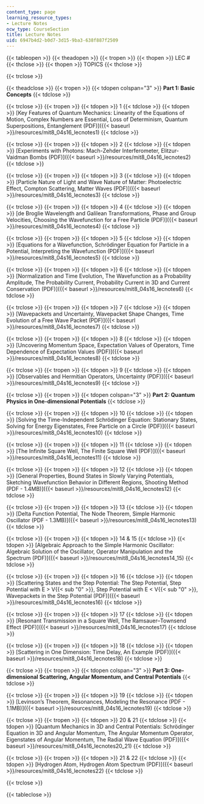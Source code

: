 ```yaml
---
content_type: page
learning_resource_types:
- Lecture Notes
ocw_type: CourseSection
title: Lecture Notes
uid: 6947b4d2-b0d7-3d15-9ba3-638f887f2509
---
```


{{< tableopen >}}
{{< theadopen >}}
{{< tropen >}}
{{< thopen >}}
LEC #
{{< thclose >}}
{{< thopen >}}
TOPICS
{{< thclose >}}

{{< trclose >}}

{{< theadclose >}}
{{< tropen >}}
{{< tdopen colspan="3" >}}
**Part 1: Basic Concepts**
{{< tdclose >}}

{{< trclose >}}
{{< tropen >}}
{{< tdopen >}}
1
{{< tdclose >}}
{{< tdopen >}}
[Key Features of Quantum Mechanics: Linearity of the Equations of Motion, Complex Numbers are Essential, Loss of Determinism, Quantum Superpositions, Entanglement (PDF)]({{< baseurl >}}/resources/mit8_04s16_lecnotes1)
{{< tdclose >}}

{{< trclose >}}
{{< tropen >}}
{{< tdopen >}}
2
{{< tdclose >}}
{{< tdopen >}}
[Experiments with Photons: Mach-Zehder Interferometer, Elitzur-Vaidman Bombs (PDF)]({{< baseurl >}}/resources/mit8_04s16_lecnotes2)
{{< tdclose >}}

{{< trclose >}}
{{< tropen >}}
{{< tdopen >}}
3
{{< tdclose >}}
{{< tdopen >}}
[Particle Nature of Light and Wave Nature of Matter: Photoelectric Effect, Compton Scattering, Matter Waves (PDF)]({{< baseurl >}}/resources/mit8_04s16_lecnotes3)
{{< tdclose >}}

{{< trclose >}}
{{< tropen >}}
{{< tdopen >}}
4
{{< tdclose >}}
{{< tdopen >}}
[de Broglie Wavelength and Galilean Transformations, Phase and Group Velocities, Choosing the Wavefunction for a Free Particle (PDF)]({{< baseurl >}}/resources/mit8_04s16_lecnotes4)
{{< tdclose >}}

{{< trclose >}}
{{< tropen >}}
{{< tdopen >}}
5
{{< tdclose >}}
{{< tdopen >}}
[Equations for a Wavefunction, Schrödinger Equation for Particle in a Potential, Interpreting the Wavefunction (PDF)]({{< baseurl >}}/resources/mit8_04s16_lecnotes5)
{{< tdclose >}}

{{< trclose >}}
{{< tropen >}}
{{< tdopen >}}
6
{{< tdclose >}}
{{< tdopen >}}
[Normalization and Time Evolution, The Wavefunction as a Probability Amplitude, The Probability Current, Probability Current in 3D and Current Conservation (PDF)]({{< baseurl >}}/resources/mit8_04s16_lecnotes6)
{{< tdclose >}}

{{< trclose >}}
{{< tropen >}}
{{< tdopen >}}
7
{{< tdclose >}}
{{< tdopen >}}
[Wavepackets and Uncertainty, Wavepacket Shape Changes, Time Evolution of a Free Wave Packet (PDF)]({{< baseurl >}}/resources/mit8_04s16_lecnotes7)
{{< tdclose >}}

{{< trclose >}}
{{< tropen >}}
{{< tdopen >}}
8
{{< tdclose >}}
{{< tdopen >}}
[Uncovering Momentum Space, Expectation Values of Operators, Time Dependence of Expectation Values (PDF)]({{< baseurl >}}/resources/mit8_04s16_lecnotes8)
{{< tdclose >}}

{{< trclose >}}
{{< tropen >}}
{{< tdopen >}}
9
{{< tdclose >}}
{{< tdopen >}}
[Observables and Hermitian Operators, Uncertainty (PDF)]({{< baseurl >}}/resources/mit8_04s16_lecnotes9)
{{< tdclose >}}

{{< trclose >}}
{{< tropen >}}
{{< tdopen colspan="3" >}}
**Part 2: Quantum Physics in One-dimensional Potentials**
{{< tdclose >}}

{{< trclose >}}
{{< tropen >}}
{{< tdopen >}}
10
{{< tdclose >}}
{{< tdopen >}}
[Solving the Time-Independent Schrödinger Equation: Stationary States, Solving for Energy Eigenstates, Free Particle on a Circle (PDF)]({{< baseurl >}}/resources/mit8_04s16_lecnotes10)
{{< tdclose >}}

{{< trclose >}}
{{< tropen >}}
{{< tdopen >}}
11
{{< tdclose >}}
{{< tdopen >}}
[The Infinite Square Well, The Finite Square Well (PDF)]({{< baseurl >}}/resources/mit8_04s16_lecnotes11)
{{< tdclose >}}

{{< trclose >}}
{{< tropen >}}
{{< tdopen >}}
12
{{< tdclose >}}
{{< tdopen >}}
[General Properties, Bound States in Slowly Varying Potentials, Sketching Wavefunction Behavior in Different Regions, Shooting Method (PDF - 1.4MB)]({{< baseurl >}}/resources/mit8_04s16_lecnotes12)
{{< tdclose >}}

{{< trclose >}}
{{< tropen >}}
{{< tdopen >}}
13
{{< tdclose >}}
{{< tdopen >}}
[Delta Function Potential, The Node Theorem, Simple Harmonic Oscillator (PDF - 1.3MB)]({{< baseurl >}}/resources/mit8_04s16_lecnotes13)
{{< tdclose >}}

{{< trclose >}}
{{< tropen >}}
{{< tdopen >}}
14 & 15
{{< tdclose >}}
{{< tdopen >}}
[Algebraic Approach to the Simple Harmonic Oscillator: Algebraic Solution of the Oscillator, Operator Manipulation and the Spectrum (PDF)]({{< baseurl >}}/resources/mit8_04s16_lecnotes14_15)
{{< tdclose >}}

{{< trclose >}}
{{< tropen >}}
{{< tdopen >}}
16
{{< tdclose >}}
{{< tdopen >}}
[Scattering States and the Step Potential: The Step Potential, Step Potential with E > V{{< sub "0" >}}, Step Potential with E \< V{{< sub "0" >}}, Wavepackets in the Step Potential (PDF)]({{< baseurl >}}/resources/mit8_04s16_lecnotes16)
{{< tdclose >}}

{{< trclose >}}
{{< tropen >}}
{{< tdopen >}}
17
{{< tdclose >}}
{{< tdopen >}}
[Resonant Transmission in a Square Well, The Ramsauer–Townsend Effect (PDF)]({{< baseurl >}}/resources/mit8_04s16_lecnotes17)
{{< tdclose >}}

{{< trclose >}}
{{< tropen >}}
{{< tdopen >}}
18
{{< tdclose >}}
{{< tdopen >}}
[Scattering in One Dimension: Time Delay, An Example (PDF)]({{< baseurl >}}/resources/mit8_04s16_lecnotes18)
{{< tdclose >}}

{{< trclose >}}
{{< tropen >}}
{{< tdopen colspan="3" >}}
**Part 3: One-dimensional Scattering, Angular Momentum, and Central Potentials**
{{< tdclose >}}

{{< trclose >}}
{{< tropen >}}
{{< tdopen >}}
19
{{< tdclose >}}
{{< tdopen >}}
[Levinson’s Theorem, Resonances, Modeling the Resonance (PDF - 1.1MB)]({{< baseurl >}}/resources/mit8_04s16_lecnotes19)
{{< tdclose >}}

{{< trclose >}}
{{< tropen >}}
{{< tdopen >}}
20 & 21
{{< tdclose >}}
{{< tdopen >}}
[Quantum Mechanics in 3D and Central Potentials: Schrödinger Equation in 3D and Angular Momentum, The Angular Momentum Operator, Eigenstates of Angular Momentum, The Radial Wave Equation (PDF)]({{< baseurl >}}/resources/mit8_04s16_lecnotes20_21)
{{< tdclose >}}

{{< trclose >}}
{{< tropen >}}
{{< tdopen >}}
21 & 22
{{< tdclose >}}
{{< tdopen >}}
[Hydrogen Atom, Hydrogen Atom Spectrum (PDF)]({{< baseurl >}}/resources/mit8_04s16_lecnotes22)
{{< tdclose >}}

{{< trclose >}}

{{< tableclose >}}